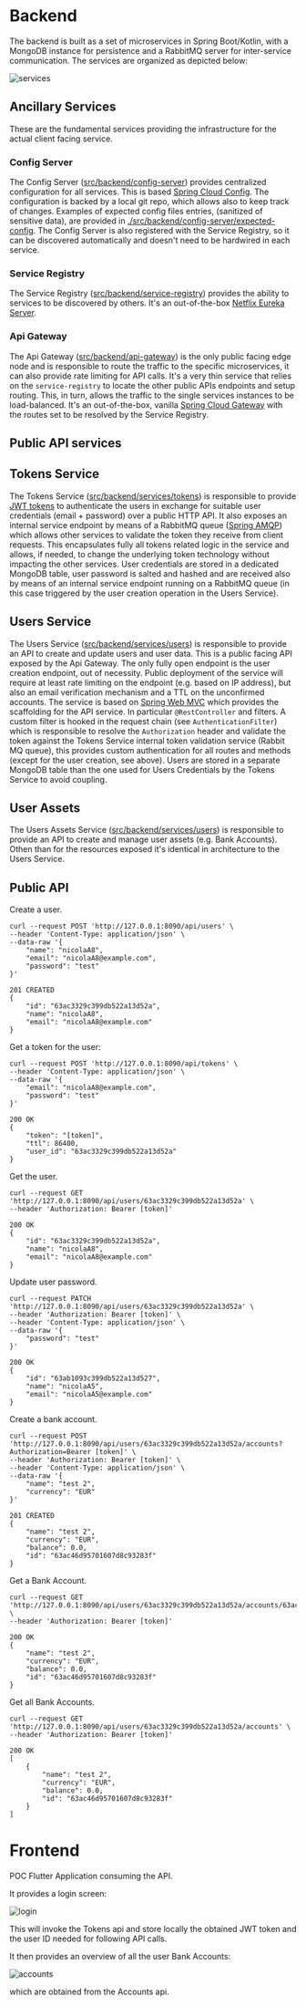 # Backend

The backend is built as a set of microservices in Spring Boot/Kotlin, with a MongoDB instance for persistence and a
RabbitMQ server for inter-service communication. The services are organized as depicted below:

![services](./src/backend/docs/services_graph.png)

## Ancillary Services

These are the fundamental services providing the infrastructure for the actual client facing service.

### Config Server

The Config Server ([src/backend/config-server](./src/backend/config-server)) provides centralized configuration for
all services. This is
based [Spring Cloud Config](https://docs.spring.io/spring-cloud-config/docs/current/reference/html/). The configuration
is backed by a local git repo, which allows also to keep track of changes. Examples of expected config files entries,
(sanitized of sensitive data), are provided
in [./src/backend/config-server/expected-config](./src/backend/config-server/expected-config). The Config Server is also
registered with the Service Registry, so it can be discovered automatically and doesn't need to be hardwired in each
service.

### Service Registry

The Service Registry ([src/backend/service-registry](./src/backend/service-registry)) provides the ability to services
to be discovered by others. It's an
out-of-the-box [Netflix Eureka Server](https://spring.io/projects/spring-cloud-netflix).

### Api Gateway

The Api Gateway ([src/backend/api-gateway](./src/backend/api-gateway)) is the only public facing edge node and is
responsible to route the traffic to the specific microservices, it can also provide rate limiting for API calls.
It's a very thin service that relies on the `service-registry` to locate the other public APIs endpoints and setup
routing. This, in turn, allows the traffic to the single services instances to be load-balanced. It's an out-of-the-box,
vanilla [Spring Cloud Gateway](https://spring.io/projects/spring-cloud-gateway) with the routes set to be resolved by
the Service Registry.

## Public API services

## Tokens Service

The Tokens Service ([src/backend/services/tokens](./src/backend/services/tokens)) is responsible to provide
[JWT tokens](https://jwt.io/introduction) to authenticate the users in exchange for suitable user credentials (email +
password) over a public HTTP API. It also exposes an internal service endpoint by means of a RabbitMQ
queue ([Spring AMQP](https://spring.io/projects/spring-amqp)) which allows other services to validate the token they
receive from client requests. This encapsulates fully all tokens related logic in the service and allows, if needed, to
change the underlying token technology without impacting the other services. User credentials are stored in a dedicated
MongoDB table, user password is salted and hashed and are received also by means of an internal service endpoint running
on a RabbitMQ queue (in this case triggered by the user creation operation in the Users Service).

## Users Service

The Users Service ([src/backend/services/users](./src/backend/services/users)) is responsible to provide an API to
create and update users and user data. This is a public facing API exposed by the Api Gateway. The only fully open
endpoint is the user creation endpoint, out of necessity. Public deployment of the service will require at least rate
limiting on the endpoint (e.g. based on IP address), but also an email verification mechanism and a TTL on the
unconfirmed accounts. The service is based
on [Spring Web MVC](https://docs.spring.io/spring-framework/docs/current/reference/html/web.html#spring-web) which
provides the scaffolding for the API service. In particular `@RestController` and filters. A custom filter is hooked
in the request chain (see `AuthenticationFilter`) which is responsible to resolve the `Authorization` header and
validate the token against the Tokens Service internal token validation service (Rabbit MQ queue), this provides custom
authentication for all routes and methods (except for the user creation, see above). Users are stored in a separate 
MongoDB table than the one used for Users Credentials by the Tokens Service to avoid coupling.

## User Assets

The Users Assets Service ([src/backend/services/users](./src/backend/services/user-assets)) is responsible to provide an
API to create and manage user assets (e.g. Bank Accounts). Othen than for the resources exposed it's identical in 
architecture to the Users Service.

## Public API

Create a user.
```
curl --request POST 'http://127.0.0.1:8090/api/users' \
--header 'Content-Type: application/json' \
--data-raw '{
    "name": "nicolaA8",
    "email": "nicolaA8@example.com",
    "password": "test"
}'

201 CREATED
{
    "id": "63ac3329c399db522a13d52a",
    "name": "nicolaA8",
    "email": "nicolaA8@example.com"
}
```

Get a token for the user:
```
curl --request POST 'http://127.0.0.1:8090/api/tokens' \
--header 'Content-Type: application/json' \
--data-raw '{
    "email": "nicolaA8@example.com",
    "password": "test"
}'

200 OK
{
    "token": "[token]",
    "ttl": 86400,
    "user_id": "63ac3329c399db522a13d52a"
}
```

Get the user.
```
curl --request GET 'http://127.0.0.1:8090/api/users/63ac3329c399db522a13d52a' \
--header 'Authorization: Bearer [token]'

200 OK
{
    "id": "63ac3329c399db522a13d52a",
    "name": "nicolaA8",
    "email": "nicolaA8@example.com"
}
```

Update user password.
````
curl --request PATCH 'http://127.0.0.1:8090/api/users/63ac3329c399db522a13d52a' \
--header 'Authorization: Bearer [token]' \
--header 'Content-Type: application/json' \
--data-raw '{
    "password": "test"
}'

200 OK
{
    "id": "63ab1093c399db522a13d527",
    "name": "nicolaA5",
    "email": "nicolaA5@example.com"
}
````

Create a bank account.
````
curl --request POST 'http://127.0.0.1:8090/api/users/63ac3329c399db522a13d52a/accounts?Authorization=Bearer [token]' \
--header 'Authorization: Bearer [token]' \
--header 'Content-Type: application/json' \
--data-raw '{
    "name": "test 2",
    "currency": "EUR"
}'

201 CREATED
{
    "name": "test 2",
    "currency": "EUR",
    "balance": 0.0,
    "id": "63ac46d95701607d8c93283f"
}
````

Get a Bank Account.
````
curl --request GET 'http://127.0.0.1:8090/api/users/63ac3329c399db522a13d52a/accounts/63ac46d95701607d8c93283f' \
--header 'Authorization: Bearer [token]'

200 OK
{
    "name": "test 2",
    "currency": "EUR",
    "balance": 0.0,
    "id": "63ac46d95701607d8c93283f"
}
````

Get all Bank Accounts.
````
curl --request GET 'http://127.0.0.1:8090/api/users/63ac3329c399db522a13d52a/accounts' \
--header 'Authorization: Bearer [token]'

200 OK
[
    {
        "name": "test 2",
        "currency": "EUR",
        "balance": 0.0,
        "id": "63ac46d95701607d8c93283f"
    }
]
````

# Frontend

POC Flutter Application consuming the API.

It provides a login screen:

![login](./src/client/docs/login.png)

This will invoke the Tokens api and store locally the obtained JWT token and the user ID needed for following API calls.

It then provides an overview of all the user Bank Accounts:

![accounts](./src/client/docs/accounts.png)

which are obtained from the Accounts api.

